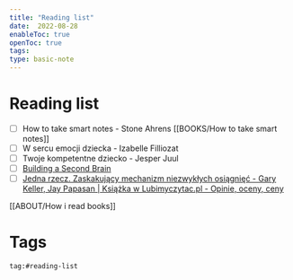 ```yaml
---
title: "Reading list"
date:  2022-08-28
enableToc: true
openToc: true
tags: 
type: basic-note
---
```

# Reading list
- [ ] How to take smart notes - Stone Ahrens [[BOOKS/How to take smart notes]]
- [ ] W sercu emocji dziecka - Izabelle Filliozat 
- [ ] Twoje kompetentne dziecko - Jesper Juul
- [ ] [Building a Second Brain](https://lubimyczytac.pl/ksiazka/5025240/building-a-second-brain)
- [ ] [Jedna rzecz. Zaskakujący mechanizm niezwykłych osiągnięć - Gary Keller, Jay Papasan | Książka w Lubimyczytac.pl - Opinie, oceny, ceny](https://lubimyczytac.pl/ksiazka/194428/jedna-rzecz-zaskakujacy-mechanizm-niezwyklych-osiagniec)

[[ABOUT/How i read books]]

# Tags
```query
tag:#reading-list
```
